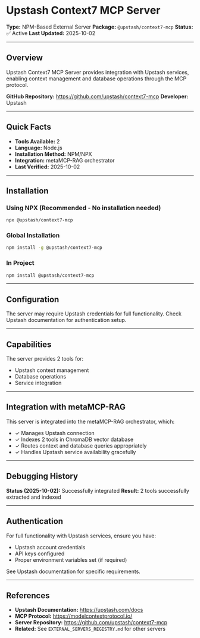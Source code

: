 # Upstash Context7 MCP Server

**Type:** NPM-Based External Server
**Package:** `@upstash/context7-mcp`
**Status:** ✅ Active
**Last Updated:** 2025-10-02

---

## Overview

Upstash Context7 MCP Server provides integration with Upstash services, enabling context management and database operations through the MCP protocol.

**GitHub Repository:** https://github.com/upstash/context7-mcp
**Developer:** Upstash

---

## Quick Facts

- **Tools Available:** 2
- **Language:** Node.js
- **Installation Method:** NPM/NPX
- **Integration:** metaMCP-RAG orchestrator
- **Last Verified:** 2025-10-02

---

## Installation

### Using NPX (Recommended - No installation needed)
```bash
npx @upstash/context7-mcp
```

### Global Installation
```bash
npm install -g @upstash/context7-mcp
```

### In Project
```bash
npm install @upstash/context7-mcp
```

---

## Configuration

The server may require Upstash credentials for full functionality. Check Upstash documentation for authentication setup.

---

## Capabilities

The server provides 2 tools for:
- Upstash context management
- Database operations
- Service integration

---

## Integration with metaMCP-RAG

This server is integrated into the metaMCP-RAG orchestrator, which:
- ✓ Manages Upstash connection
- ✓ Indexes 2 tools in ChromaDB vector database
- ✓ Routes context and database queries appropriately
- ✓ Handles Upstash service availability gracefully

---

## Debugging History

**Status (2025-10-02):** Successfully integrated
**Result:** 2 tools successfully extracted and indexed

---

## Authentication

For full functionality with Upstash services, ensure you have:
- Upstash account credentials
- API keys configured
- Proper environment variables set (if required)

See Upstash documentation for specific requirements.

---

## References

- **Upstash Documentation:** https://upstash.com/docs
- **MCP Protocol:** https://modelcontextprotocol.io/
- **Server Repository:** https://github.com/upstash/context7-mcp
- **Related:** See `EXTERNAL_SERVERS_REGISTRY.md` for other servers

